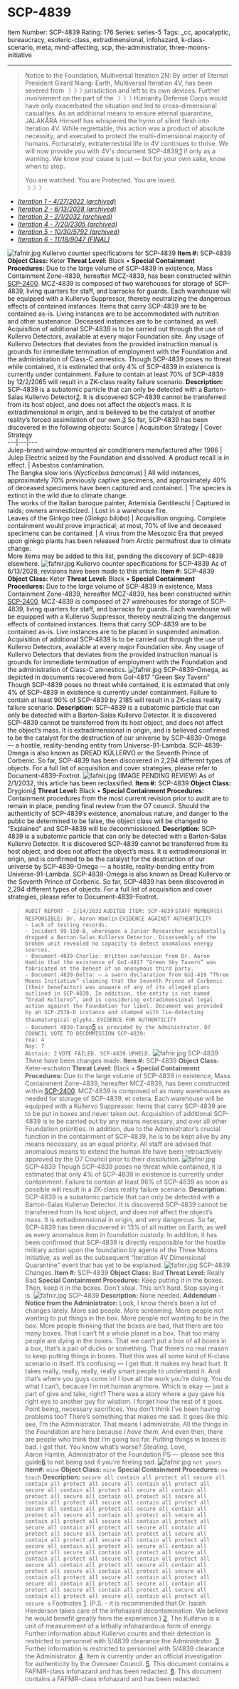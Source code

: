 # SCP-4839
Item Number: SCP-4839
Rating: 176
Series: series-5
Tags: _cc, apocalyptic, bureaucracy, esoteric-class, extradimensional, infohazard, k-class-scenario, meta, mind-affecting, scp, the-administrator, three-moons-initiative

---

> Notice to the Foundation, Multiversal Iteration 2N:
> By order of Eternal President Girard Niang: Earth, Multiversal Iteration 4V, has been severed from ☽☽☽ jurisdiction and left to its own devices. Further involvement on the part of the ☽☽☽ Humanity Defense Corps would have only exacerbated the situation and led to cross-dimensional casualties.
> As an additional means to ensure eternal quarantine, JALAKÅRA Himself has whispered the hymn of silent flesh into Iteration 4V. While regrettable, this action was a product of absolute necessity, and executed to protect the multi-dimensional majority of humans. Fortunately, extraterrestrial life in 4V continues to thrive.
> We will now provide you with 4V's document SCP-4839,[1](javascript:;) if only as a warning. We know your cause is just — but for your own sake, know when to stop.  
> 
> You are watched. You are Protected. You are loved.  
>  ☽☽☽
  * [_Iteration 1 - 4/27/2022 (archived)_](javascript:;)
  * [_Iteration 2 - 6/13/2028 (archived)_](javascript:;)
  * [_Iteration 3 - 2/1/2032 (archived)_](javascript:;)
  * [_Iteration 4 - 7/20/2305 (archived)_](javascript:;)
  * [_Iteration 5 - 10/30/5792 (archived)_](javascript:;)
  * [_Iteration 6 - 11/18/9047 (FINAL)_](javascript:;)

![fafnir.jpg](https://scp-wiki.wdfiles.com/local--files/scp-4839/fafnir.jpg)
Kullervo counter specifications for SCP-4839
**Item #:** SCP-4839
**Object Class:** Keter
**Threat Level:** Black •
**Special Containment Procedures:** Due to the large volume of SCP-4839 in existence, Mass Containment Zone-4839, hereafter MCZ-4839, has been constructed within [SCP-2400](/scp-2400). MCZ-4839 is composed of two warehouses for storage of SCP-4839, living quarters for staff, and barracks for guards. Each warehouse will be equipped with a Kullervo Suppressor, thereby neutralizing the dangerous effects of contained instances.
Items that carry SCP-4839 are to be contained as-is. Living instances are to be accommodated with nutrition and other sustenance. Deceased instances are to be contained, as well.
Acquisition of additional SCP-4839 is to be carried out through the use of Kullervo Detectors, available at every major Foundation site. Any usage of Kullervo Detectors that deviates from the provided instruction manual is grounds for immediate termination of employment with the Foundation and the administration of Class-C amnestics.
Though SCP-4839 poses no threat while contained, it is estimated that only 4% of SCP-4839 in existence is currently under containment. Failure to contain at least 70% of SCP-4839 by 12/2/2065 will result in a ZK-class reality failure scenario.
**Description:** SCP-4839 is a subatomic particle that can only be detected with a Barton-Salas Kullervo Detector[2](javascript:;). It is discovered SCP-4839 cannot be transferred from its host object, and does not affect the object’s mass.
It is extradimensional in origin, and is believed to be the catalyst of another reality’s forced assimilation of our own.[3](javascript:;)
So far, SCP-4839 has been discovered in the following objects:
Source | Acquisition Strategy | Cover Strategy  
---|---|---  
Julep-brand window-mounted air conditioners manufactured after 1986 | Julep Electric seized by the Foundation and dissolved. A product recall is in effect. | Asbestos contamination.  
The Bangka slow loris (_Nycticebus bancanus_) | All wild instances, approximately 70% previously captive specimens, and approximately 40% of deceased specimens have been captured and contained. | The species is extinct in the wild due to climate change.  
The works of the Italian baroque painter, Artemisia Gentileschi | Captured in raids; owners amnesticized. | Lost in a warehouse fire.  
Leaves of the Ginkgo tree (_Ginkgo biloba_) | Acquisition ongoing. Complete containment would prove impractical; at most, 70% of live and deceased specimens can be contained. | A virus from the Mesozoic Era that preyed upon ginkgo plants has been released from Arctic permafrost due to climate change.  
More items may be added to this list, pending the discovery of SCP-4839 elsewhere.
![fafnir.jpg](https://scp-wiki.wdfiles.com/local--files/scp-4839/fafnir.jpg)
Kullervo counter specifications for SCP-4839
As of 6/13/2028, revisions have been made to this article.
**Item #:** SCP-4839
**Object Class:** Keter
**Threat Level:** Black •
**Special Containment Procedures:** Due to the large volume of SCP-4839 in existence, Mass Containment Zone-4839, hereafter MCZ-4839, has been constructed within [SCP-2400](/scp-2400). MCZ-4839 is composed of 27 warehouses for storage of SCP-4839, living quarters for staff, and barracks for guards. Each warehouse will be equipped with a Kullervo Suppressor, thereby neutralizing the dangerous effects of contained instances.
Items that carry SCP-4839 are to be contained as-is. Live instances are to be placed in suspended animation.
Acquisition of additional SCP-4839 is to be carried out through the use of Kullervo Detectors, available at every major Foundation site. Any usage of Kullervo Detectors that deviates from the provided instruction manual is grounds for immediate termination of employment with the Foundation and the administration of Class-C amnestics.
![fafnir.jpg](https://scp-wiki.wdfiles.com/local--files/scp-4839/fafnir.jpg)
SCP-4839-Omega, as depicted in documents recovered from GoI-4817 “Green Sky Tavern”
Though SCP-4839 poses no threat while contained, it is estimated that only 4% of SCP-4839 in existence is currently under containment. Failure to contain at least 90% of SCP-4839 by 2185 will result in a ZK-class reality failure scenario.
**Description:** SCP-4839 is a subatomic particle that can only be detected with a Barton-Salas Kullervo Detector. It is discovered SCP-4839 cannot be transferred from its host object, and does not affect the object’s mass.
It is extradimensional in origin, and is believed confirmed to be the catalyst for the destruction of our universe by SCP-4839-Omega — a hostile, reality-bending entity from Universe-91-Lambda. SCP-4839-Omega is also known as DREAD KÜLLERVO or the Seventh Prince of Corbenic.
So far, SCP-4839 has been discovered in 2,294 different types of objects. For a full list of acquisition and cover strategies, please refer to Document-4839-Foxtrot.
![fafnir.jpg](https://scp-wiki.wdfiles.com/local--files/scp-4839/fafnir.jpg)
(IMAGE PENDING REVIEW)
As of 2/1/2032, this article has been reclassified.
**Item #:** SCP-4839
**Object Class:** Drygioni[4](javascript:;)
**Threat Level:** Black •
**Special Containment Procedures:** Containment procedures from the most current revision prior to audit are to remain in place, pending final review from the O7 council. Should the authenticity of SCP-4839’s existence, anomalous nature, and danger to the public be determined to be false, the object class will be changed to “Explained” and SCP-4839 will be decommissioned.
**Description:** SCP-4839 is a subatomic particle that can only be detected with a Barton-Salas Kullervo Detector. It is discovered SCP-4839 cannot be transferred from its host object, and does not affect the object’s mass.
It is extradimensional in origin, and is confirmed to be the catalyst for the destruction of our universe by SCP-4839-Omega — a hostile, reality-bending entity from Universe-91-Lambda. SCP-4839-Omega is also known as Dread Kullervo or the Seventh Prince of Corbenic.
So far, SCP-4839 has been discovered in 2,294 different types of objects. For a full list of acquisition and cover strategies, please refer to Document-4839-Foxtrot.
> `AUDIT REPORT - 2/14/2032`
> `AUDITED ITEM: SCP-4839`
> `STAFF MEMBER(S) RESPONSIBLE: Dr. Aaron Hamlin`
> `EVIDENCE AGAINST AUTHENTICITY`  
>  `- Lack of testing records.`  
>  `- Incident 99-150-B, whereupon a Junior Researcher accidentally dropped a Barton-Salas Kullervo Detector. Disassembly of the broken unit revealed no capacity to detect anomalous energy sources.`  
>  `- Document-4839-Charlie: Written confession from Dr. Aaron Hamlin that the existence of GoI-4817 “Green Sky Tavern” was fabricated at the behest of an anonymous third party.`  
>  `- Document 4839-Delta: — a sworn declaration from GoI-419 “Three Moons Initiative” claiming that the Seventh Prince of Corbenic (their benefactor) was unaware of any of its alleged plans outlined in SCP-4839. In addition, the entity is not named “Dread Kullervo”, and is considering extradimensional legal action against the Foundation for libel. Document was provided by an SCP-2578-D instance and stamped with lie-detecting thaumaturgical glyphs.`
> `EVIDENCE FOR AUTHENTICITY`  
>  `- Document 4839-Tango`[5](javascript:;) `as provided by the Administrator.`
> `O7 COUNCIL VOTE TO DECOMMISSION SCP-4839:`  
>  `Yea: 4`  
>  `Nay: 7`  
>  `Abstain: 2`
> `VOTE FAILED. SCP-4839 UPHELD.`
![fafnir.jpg](https://scp-wiki.wdfiles.com/local--files/scp-4839/fafnir.jpg)
SCP-4839
There have been changes made.
**Item #:** SCP-4839
**Object Class:** Keter-eschaton
**Threat Level:** Black •
**Special Containment Procedures:** Due to the large volume of SCP-4839 in existence, Mass Containment Zone-4839, hereafter MCZ-4839, has been constructed within [SCP-2400](/scp-2400). MCZ-4839 is composed of as many warehouses as needed for storage of SCP-4839, et cetera. Each warehouse will be equipped with a Kullervo Suppressor.
Items that carry SCP-4839 are to be put in boxes and never taken out.
Acquisition of additional SCP-4839 is to be carried out by any means necessary, and over all other Foundation priorities. In addition, due to the Administrator’s crucial function in the containment of SCP-4839, he is to be kept alive by any means necessary, as an equal priority. All staff are advised that anomalous means to extend the human life have been retroactively approved by the O7 Council prior to their dissolution.
![fafnir.jpg](https://scp-wiki.wdfiles.com/local--files/scp-4839/fafnir.jpg)
SCP-4839
Though SCP-4839 poses no threat while contained, it is estimated that only 4% of SCP-4839 in existence is currently under containment. Failure to contain at least 96% of SCP-4839 as soon as possible will result in a ZK-class reality failure scenario.
**Description:** SCP-4839 is a subatomic particle that can only be detected with a Barton-Salas Kullervo Detector. It is discovered SCP-4839 cannot be transferred from its host object, and does not affect the object’s mass.
It is extradimensional in origin, and very dangerous. So far, SCP-4839 has been discovered in 13% of all matter on Earth, as well as every anomalous item in foundation custody.
In addition, it has been confirmed that SCP-4839 is directly responsible for the hostile military action upon the foundation by agents of the Three Moons Initiative, as well as the subsequent “Iteration 4V Dimensional Quarantine” event that has yet to be explained.
![fafnir.jpg](https://scp-wiki.wdfiles.com/local--files/scp-4839/fafnir.jpg)
SCP-4839
Changes.
**Item #:** SCP-4839
**Object Class:** Bad
**Threat Level:** Really Bad
**Special Containment Procedures:** Keep putting it in the boxes. Then, keep it in the boxes. Don’t steal. This isn’t hard. Stop saying it is.
![fafnir.jpg](https://scp-wiki.wdfiles.com/local--files/scp-4839/fafnir.jpg)
SCP-4839
**Description:** None needed.
**Addendum - Notice from the Administrator:**
> Look, I know there’s been a lot of changes lately. More sad people. More screaming. More people not wanting to put things in the box. More people not wanting to be in the box. More people thinking that the boxes are bad, that there are too many boxes. That I can’t fit a whole planet in a box. That too many people are dying in the boxes. That we can’t put a box of all boxes in a box, that’s a pair of ducks or something. That there’s no real reason to keep putting things in boxes. That this was all some kind of K-class scenario in itself.
> It’s confusing — I get that. It makes my head hurt. It takes really, really, really, really smart people to understand it. And that’s where you guys come in! I love all the work you’re doing. You do what I can’t, because I’m not human anymore. Which is okay — just a part of give and take, right? There was a story where a guy gave his right eye to another guy for wisdom. I forget how the rest of it goes. Point being, necessary sacrifices.
> You don’t think I’ve been having problems too? There’s something that makes me sad. It goes like this: see, I’m the Administrator. That means I administrate. All the things in the Foundation are here because _I have them._ And even then, there are people who think that I’m going too far.
> Putting things in boxes is bad. I get that.
> You know what’s worse? _Stealing._
> Love,  
>  Aaron Hamlin, Administrator of the Foundation
> PS — please see this guide[6](javascript:;) to not being sad if you’re feeling sad.
![fafnir.jpg](https://scp-wiki.wdfiles.com/local--files/scp-4839/fafnir.jpg)
`not yours`
**Item#:** `mine`
**Object Class:** `mine`
**Special Containment Procedures:** `no touch`
**Description:** `secure all contain all protect all secure all contain all protect all secure all contain all protect all secure all contain all protect all secure all contain all protect all secure all contain all protect all secure all contain all protect all secure all contain all protect all secure all contain all protect all secure all contain all protect all secure all contain all protect all secure all contain all protect all secure all contain all protect all secure all contain all protect all secure all contain all protect all secure all contain all protect all secure all contain all protect all secure all contain all protect all secure all contain all protect all secure all contain all protect all secure all contain all protect all secure all contain all protect all secure all contain all protect all secure all contain all protect all secure all contain all protect all secure all contain all protect all secure all contain all protect all secure all contain all protect all secure all contain all protect all secure all contain all protect all secure all contain all protect all secure all contain all protect all secure all contain all protect all secure a`
Footnotes
[1](javascript:;). (P.S. - it is recommended that Dr. Isaiah Henderson takes care of the infohazard decontamination. We believe he would benefit greatly from the experience.)
[2](javascript:;). The Kullervo is a unit of measurement of a lethally infohazardous form of energy. Further information about Kullervo counts and their detection is restricted to personnel with 5/4839 clearance the Administrator.
[3](javascript:;). Further information is restricted to personnel with 5/4839 clearance the Administrator.
[4](javascript:;). Item is currently under an official investigation for authenticity by the Overseer Council.
[5](javascript:;). This document contains a FAFNIR-class infohazard and has been redacted.
[6](javascript:;). This document contains a FAFNIR-class infohazard and has been redacted.